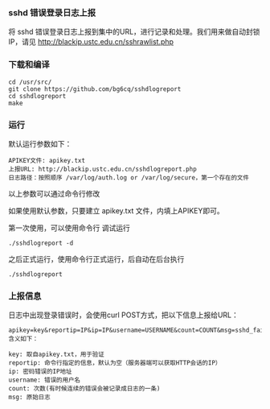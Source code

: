 ### sshd 错误登录日志上报

将 sshd 错误登录日志上报到集中的URL，进行记录和处理。我们用来做自动封锁IP，请见 http://blackip.ustc.edu.cn/sshrawlist.php


### 下载和编译

```
cd /usr/src/
git clone https://github.com/bg6cq/sshdlogreport
cd sshdlogreport
make
```

### 运行

默认运行参数如下：

```
APIKEY文件: apikey.txt
上报URL: http://blackip.ustc.edu.cn/sshdlogreport.php
日志路径：按照顺序 /var/log/auth.log or /var/log/secure，第一个存在的文件
```

以上参数可以通过命令行修改

如果使用默认参数，只要建立 apikey.txt 文件，内填上APIKEY即可。

第一次使用，可以使用命令行 调试运行
```
./sshdlogreport -d 
```

之后正式运行，使用命令行正式运行，后自动在后台执行
```
./sshdlogreport
```

### 上报信息

日志中出现登录错误时，会使用curl POST方式，把以下信息上报给URL：
```
apikey=key&reportip=IP&ip=IP&username=USERNAME&count=COUNT&msg=sshd_fail_log
含义如下：

key: 取自apikey.txt，用于验证
reportip: 命令行指定的信息，默认为空（服务器端可以获取HTTP会话的IP）
ip: 密码错误的IP地址
username: 错误的用户名
count: 次数(有时候连续的错误会被记录成日志的一条)
msg: 原始日志
```
